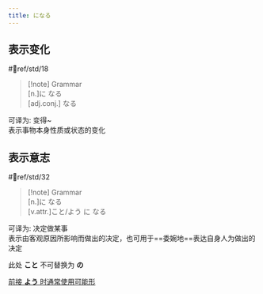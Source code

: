 ```yaml
---
title: になる
---
```

## 表示变化  

 #📖ref/std/18  

> [!note] Grammar  
> [n.]に なる  
> [adj.conj.] なる  

可译为: 变得~  
表示事物本身性质或状态的变化  

## 表示意志

 #📖ref/std/32  

> [!note] Grammar  
> [n.]に なる  
> [v.attr.]こと/よう に なる  

可译为: 决定做某事  
表示由客观原因所影响而做出的决定，也可用于==委婉地==表达自身人为做出的决定  

此处 **こと** 不可替换为 **の**  

[前接 **よう** 时通常使用可能形](よう.md#表示能力、习惯变化)  